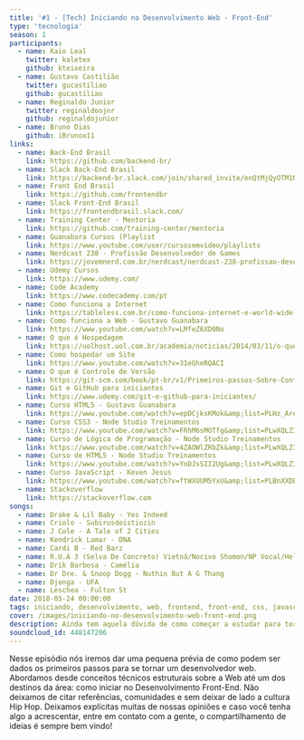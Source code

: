 ```yaml
---
title: '#1 - [Tech] Iniciando no Desenvolvimento Web - Front-End'
type: 'tecnologia'
season: 1
participants:
  - name: Kaio Leal
    twitter: kaletex
    github: kteixeira
  - name: Gustavo Castilião
    twitter: gucastiliao
    github: gucastiliao
  - name: Reginaldo Junior
    twitter: reginaldoojnr
    github: reginaldojunior
  - name: Bruno Dias
    github: iBrunox11
links:
  - name: Back-End Brasil
    link: https://github.com/backend-br/
  - name: Slack Back-End Brasil
    link: https://backend-br.slack.com/join/shared_invite/enQtMjQyOTM1MjQ5OTcyLTA1NTJiODM5YTA2YzYyZDUyMGRiNTc1NjAwODNhYTQ3OTlkYjE2ZDllMTc2MzlmNzFmOTI4Mzc2NWFhNzE2OTg
  - name: Front End Brasil
    link: https://github.com/frontendbr
  - name: Slack Front-End Brasil
    link: https://frontendbrasil.slack.com/
  - name: Training Center - Mentoria
    link: https://github.com/training-center/mentoria
  - name: Guanabara Cursos (Playlist
    link: https://www.youtube.com/user/cursosemvideo/playlists
  - name: Nerdcast 238 - Profissão Desenvolvedor de Games
    link: https://jovemnerd.com.br/nerdcast/nerdcast-238-profissao-desenvolvedor-de-games/
  - name: Udemy Cursos
    link: https://www.udemy.com/
  - name: Code Academy
    link: https://www.codecademy.com/pt
  - name: Como funciona a Internet
    link: https://tableless.com.br/como-funciona-internet-e-world-wide-web/
  - name: Como funciona a Web - Gustavo Guanabara
    link: https://www.youtube.com/watch?v=LMfeZ6XD0No
  - name: O que é Hospedagem
    link: https://uolhost.uol.com.br/academia/noticias/2014/03/11/o-que-e-hospedagem.html
  - name: Como hospedar um Site
    link: https://www.youtube.com/watch?v=31eGheRQACI
  - name: O que é Controle de Versão
    link: https://git-scm.com/book/pt-br/v1/Primeiros-passos-Sobre-Controle-de-Vers%C3%A3o
  - name: Git e GitHub para iniciantes
    link: https://www.udemy.com/git-e-github-para-iniciantes/
  - name: Curso HTML5 - Gustavo Guanabara
    link: https://www.youtube.com/watch?v=epDCjksKMok&amp;list=PLHz_AreHm4dlAnJ_jJtV29RFxnPHDuk9o
  - name: Curso CSS3 - Node Studio Treinamentos
    link: https://www.youtube.com/watch?v=FRhM6sMOTfg&amp;list=PLwXQLZ3FdTVGf7GUtiOFLc_9AXO25iIzG
  - name: Curso de Lógica de Programação - Node Studio Treinamentos
    link: https://www.youtube.com/watch?v=4ZAOWlZRbZk&amp;list=PLwXQLZ3FdTVG_mqZcOXhfFf3Po6whFv8o
  - name: Curso de HTML5 - Node Studio Treinamentos
    link: https://www.youtube.com/watch?v=YoDJsSII2Ug&amp;list=PLwXQLZ3FdTVGKl3iPEyEWpFoYkMUxWW5O
  - name: Curso JavaScript - Keven Jesus
    link: https://www.youtube.com/watch?v=ftWXUUM5YxU&amp;list=PLBnXXDBNZQpJKH1Fx2EAbKbG9p_dV_pKW
  - name: Stackoverflow
    link: https://stackoverflow.com
songs:
  - name: Drake & Lil Baby - Yes Indeed
  - name: Criolo - Subirusdoistiozin
  - name: J Cole - A Tale of 2 Cities
  - name: Kendrick Lamar - DNA
  - name: Cardi B - Red Barz
  - name: R.U.A 3 (Selva De Concreto) Vietnã/Nocivo Shomon/NP Vocal/Helião/Chico/Clara Lima/Raillow
  - name: Drik Barbosa - Camélia
  - name: Dr Dre. & Snoop Dogg - Nuthin But A G Thang
  - name: Djonga - UFA
  - name: Leschea - Fulton St
date: 2018-05-24 00:00:00
tags: iniciando, desenvolvimento, web, frontend, front-end, css, javascript, frameworks, html, quebradev
cover: /images/iniciando-no-desenvolvimento-web-front-end.png
description: Ainda tem aquela dúvida de como começar a estudar para tornar um desenvolvedor web? Tentamos desvendar mistérios que envolvem esse mundo. Chega mais e cuidado ao dar o play.
soundcloud_id: 448147206
---
```


Nesse episódio nós iremos dar uma pequena prévia de como podem ser dados os primeiros passos para se tornar um desenvolvedor web. Abordamos desde conceitos técnicos estruturais sobre a Web até um dos destinos da área: como iniciar no Desenvolvimento Front-End. Não deixamos de citar referências, comunidades e sem deixar de lado a cultura Hip Hop. Deixamos explícitas muitas de nossas opiniões e caso você tenha algo a acrescentar, entre em contato com a gente, o compartilhamento de ideias é sempre bem vindo!